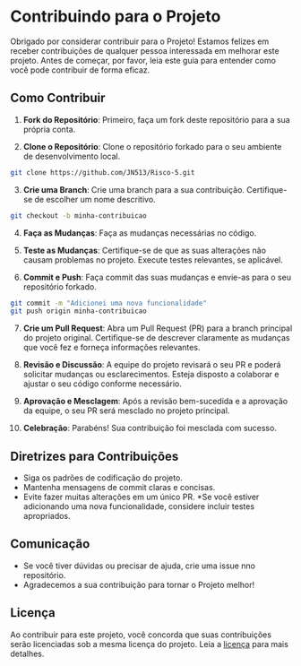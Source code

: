 # Contribuindo para o Projeto

Obrigado por considerar contribuir para o Projeto! Estamos felizes em receber contribuições de qualquer pessoa interessada em melhorar este projeto. Antes de começar, por favor, leia este guia para entender como você pode contribuir de forma eficaz.

## Como Contribuir

1. **Fork do Repositório**: Primeiro, faça um fork deste repositório para a sua própria conta.

2. **Clone o Repositório**: Clone o repositório forkado para o seu ambiente de desenvolvimento local.

```bash
git clone https://github.com/JN513/Risco-5.git
```

3. **Crie uma Branch**: Crie uma branch para a sua contribuição. Certifique-se de escolher um nome descritivo.

```bash
git checkout -b minha-contribuicao
```

4. **Faça as Mudanças**: Faça as mudanças necessárias no código.

5. **Teste as Mudanças**: Certifique-se de que as suas alterações não causam problemas no projeto. Execute testes relevantes, se aplicável.

6. **Commit e Push**: Faça commit das suas mudanças e envie-as para o seu repositório forkado.

```bash
git commit -m "Adicionei uma nova funcionalidade"
git push origin minha-contribuicao
```

7. **Crie um Pull Request**: Abra um Pull Request (PR) para a branch principal do projeto original. Certifique-se de descrever claramente as mudanças que você fez e forneça informações relevantes.

8. **Revisão e Discussão**: A equipe do projeto revisará o seu PR e poderá solicitar mudanças ou esclarecimentos. Esteja disposto a colaborar e ajustar o seu código conforme necessário.

9. **Aprovação e Mesclagem**: Após a revisão bem-sucedida e a aprovação da equipe, o seu PR será mesclado no projeto principal.

10. **Celebração**: Parabéns! Sua contribuição foi mesclada com sucesso.

## Diretrizes para Contribuições

- Siga os padrões de codificação do projeto.
- Mantenha mensagens de commit claras e concisas.
- Evite fazer muitas alterações em um único PR.
  \*Se você estiver adicionando uma nova funcionalidade, considere incluir testes apropriados.

## Comunicação

- Se você tiver dúvidas ou precisar de ajuda, crie uma issue nno repositório.
- Agradecemos a sua contribuição para tornar o Projeto melhor!

## Licença

Ao contribuir para este projeto, você concorda que suas contribuições serão licenciadas sob a mesma licença do projeto. Leia a [licença](hhttps://github.com/JN513/Risco-5/blob/main/LICENSE) para mais detalhes.